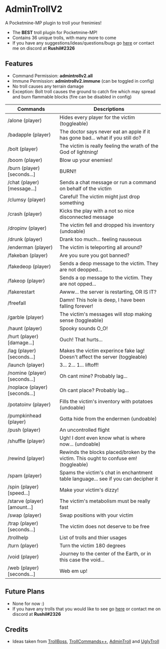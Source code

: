 # AdminTrollV2
A Pocketmine-MP plugin to troll your frenimies!

- The **BEST** troll plugin for Pocketmine-MP!
- Contains 36 unique trolls, with many more to come
- If you have any suggestions/ideas/questions/bugs go [here](https://github.com/Rushil13579/AdminTrollV2/issues) or contact me on discord at **Rushil#2326**

## Features

- Command Permission: **admintrollv2.all**
- Immune Permission: **admintrollv2.immune** (can be toggled in config)
- No troll causes any terrain damage
- Exception: Bolt troll causes the ground to catch fire which may spread and burn flammable blocks (fire can be disabled in config)

Commands | Descriptions
---------|-------------
/alone (player) | Hides every player for the victim (toggleable)
/badapple (player) | The doctor says never eat an apple if it has gone bad... what if you still do?
/bolt (player) | The victim is really feeling the wrath of the God of lightning!
/boom (player) | Blow up your enemies!
/burn (player) [seconds...] | BURN!!
/chat (player) [message...] | Sends a chat message or run a command on behalf of the victim
/clumsy (player) | Careful! The victim might just drop something
/crash (player) | Kicks the play with a not so nice disconnected message
/dropinv (player) | The victim fell and dropped his inventory (undoable)
/drunk (player) | Drank too much... feeling nauseous
/enderman (player) | The victim is teleporting all around?
/fakeban (player) | Are you sure you got banned?
/fakedeop (player) | Sends a deop message to the victim. They are not deopped...
/fakeop (player) | Sends a op message to the victim. They are not opped...
/fakerestart | Awww... the server is restarting, OR IS IT?
/freefall | Damn! This hole is deep, I have been falling forever!
/garble (player) | The victim's messages will stop making sense (toggleable)
/haunt (player) | Spooky sounds O_O!
/hurt (player) [damage...] | Ouch! That hurts...
/lag (player) [seconds...] | Makes the victim experince fake lag! Doesn't affect the server (toggleable)
/launch (player) | 3... 2... 1... liftoff!
/nomine (player) [seconds...] | Oh cant mine? Probably lag...
/noplace (player) [seconds...] | Oh cant place? Probably lag...
/potatoinv (player) | Fills the victim's inventory with potatoes (undoable)
/pumpkinhead (player) | Gotta hide from the endermen (undoable)
/push (player) | An uncontrolled flight
/shuffle (player) | Ugh! I dont even know what is where now... (undoable)
/rewind (player) | Rewinds the blocks placed/broken by the victim. This ought to confuse em! (toggleable)
/spam (player) | Spams the victim's chat in enchantment table language... see if you can decipher it
/spin (player) [speed...] | Make your victim's dizzy!
/starve (player) [amount...] | The victim's metabolism must be really fast
/swap (player) | Swap positions with your victim
/trap (player) [seconds...] | The victim does not deserve to be free
/trollhelp | List of trolls and thier usages
/turn (player) | Turn the victim 180 degrees
/void (player) | Journey to the center of the Earth, or in this case the void...
/web (player) [seconds...] | Web em up!

## Future Plans

- None for now :)
- If you have any trolls that you would like to see go [here](https://github.com/Rushil13579/AdminTrollV2/issues) or contact me on discord at **Rushil#2326**

## Credits

- Ideas taken from [TrollBoss](https://www.spigotmc.org/resources/trollboss.47423/), [TrollCommands++](https://dev.bukkit.org/projects/troll-commands-plus-plus), [AdminTroll](https://poggit.pmmp.io/p/admintroll) and [UglyTroll](https://github.com/skyzonemc/UglyTroll)
